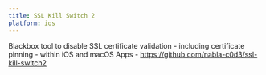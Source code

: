 ```yaml
---
title: SSL Kill Switch 2
platform: ios
---
```


Blackbox tool to disable SSL certificate validation - including certificate pinning - within iOS and macOS Apps - <https://github.com/nabla-c0d3/ssl-kill-switch2>